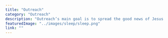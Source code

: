 ```yaml
---
title: "Outreach"
category: "Outreach"
description: "Outreach’s main goal is to spread the good news of Jesus Christ to all people groups, especially those in the collegiate setting. “Therefore go and make disciples of all nations, baptizing them in the name of the Father and of the Son and of the Holy Spirit” (Matthew 28:19)"
featuredImage: "../images/sleep/sleep.png"
link: ""
---
```

